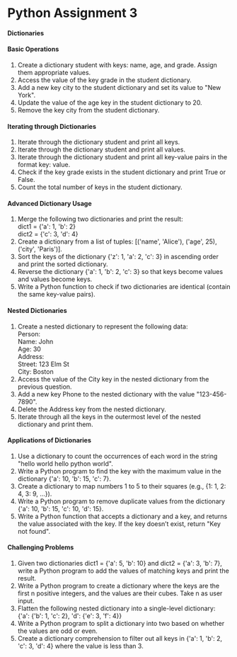 <h1>Python Assignment 3</h1>

<h4>Dictionaries</h4>

<h4>Basic Operations</h4>
<ol>
<li>Create a dictionary student with keys: name, age, and grade. Assign them appropriate values.</li>
<li>Access the value of the key grade in the student dictionary.</li>
<li>Add a new key city to the student dictionary and set its value to "New York".</li>
<li>Update the value of the age key in the student dictionary to 20.</li>
<li>Remove the key city from the student dictionary.</li>
</ol>

<h4>Iterating through Dictionaries</h4>
<ol>
<li>Iterate through the dictionary student and print all keys.
<li>Iterate through the dictionary student and print all values.
<li>Iterate through the dictionary student and print all key-value pairs in the format key: value.
<li>Check if the key grade exists in the student dictionary and print True or False.
<li>Count the total number of keys in the student dictionary.
</ol>

<h4>Advanced Dictionary Usage</h4>
<ol>
<li>Merge the following two dictionaries and print the result: <br>
    dict1 = {'a': 1, 'b': 2} <br>
    dict2 = {'c': 3, 'd': 4}
<li>Create a dictionary from a list of tuples: [('name', 'Alice'), ('age', 25), ('city', 'Paris')].
<li>Sort the keys of the dictionary {'z': 1, 'a': 2, 'c': 3} in ascending order and print the sorted dictionary.
<li>Reverse the dictionary {'a': 1, 'b': 2, 'c': 3} so that keys become values and values become keys.
<li>Write a Python function to check if two dictionaries are identical (contain the same key-value pairs).
</ol>

<h4>Nested Dictionaries</h4>
<ol>
<li>Create a nested dictionary to represent the following data: <br>
    Person: <br>
        Name: John  <br>
        Age: 30  <br>
        Address:  <br>
            Street: 123 Elm St  <br>
            City: Boston  
<li>Access the value of the City key in the nested dictionary from the previous question.
<li>Add a new key Phone to the nested dictionary with the value "123-456-7890".
<li>Delete the Address key from the nested dictionary.
<li>Iterate through all the keys in the outermost level of the nested dictionary and print them.
</ol>

<h4>Applications of Dictionaries</h4>
<ol>
<li>Use a dictionary to count the occurrences of each word in the string "hello world hello python world".
<li>Write a Python program to find the key with the maximum value in the dictionary {'a': 10, 'b': 15, 'c': 7}.
<li>Create a dictionary to map numbers 1 to 5 to their squares (e.g., {1: 1, 2: 4, 3: 9, ...}).
<li>Write a Python program to remove duplicate values from the dictionary {'a': 10, 'b': 15, 'c': 10, 'd': 15}.
<li>Write a Python function that accepts a dictionary and a key, and returns the value associated with the key. If the key doesn’t exist, return "Key not found".
</ol>

<h4>Challenging Problems</h4>
<ol>
<li>Given two dictionaries dict1 = {'a': 5, 'b': 10} and dict2 = {'a': 3, 'b': 7}, write a Python program to add the values of matching keys and print the result.
<li>Write a Python program to create a dictionary where the keys are the first n positive integers, and the values are their cubes. Take n as user input.
<li>Flatten the following nested dictionary into a single-level dictionary: <br>
{'a': {'b': 1, 'c': 2}, 'd': {'e': 3, 'f': 4}}  
<li>Write a Python program to split a dictionary into two based on whether the values are odd or even.
<li>Create a dictionary comprehension to filter out all keys in {'a': 1, 'b': 2, 'c': 3, 'd': 4} where the value is less than 3.
</ol>
